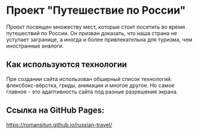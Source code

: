 # Проект "Путешествие по России"

Проект посвящен множеству мест, которые стоит посетить во время путешествий по России. Он призван доказать, что наша страна не уступает загранице, а иногда и более привлекательна для туризма, чем иностранные аналоги.

## Как используются технологии

При создании сайта использован обширный список технологий: флексбокс-вёрстка, гриды, анимации и многое другое. Но самое главное - это адаптивность сайта под разные разрешения экрана.

## Cсылка на GitHub Pages:

https://romansitun.github.io/russian-travel/
